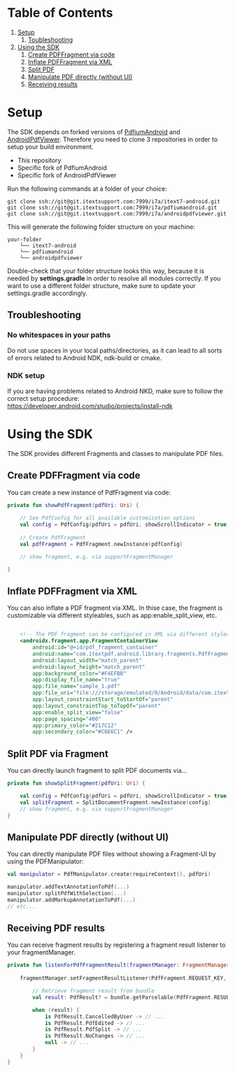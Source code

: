 # Table of Contents
1. [Setup](#setup)
   1. [Toubleshooting](#troubleshooting)
2. [Using the SDK](#third-example)
   1. [Create PDFFragment via code](#create-pdffragment-via-code)
   2. [Inflate PDFFragment via XML](#inflate-pdffragment-via-xml)
   3. [Split PDF](#split-pdf)
   4. [Manipulate PDF directly (without UI)](#manipulate-pdf-directly-without-ui)
   5. [Receiving results](#receiving-pdf-results)

# Setup

The SDK depends on forked versions of [PdfiumAndroid](https://github.com/barteksc/AndroidPdfViewer) and [AndroidPdfViewer](https://github.com/barteksc/PdfiumAndroid).
Therefore you need to clone 3 repositories in order to setup your build environment.

- This repository
- Specific fork of PdfiumAndroid
- Specific fork of AndroidPdfViewer

Run the following commands at a folder of your choice:

```
git clone ssh://git@git.itextsupport.com:7999/i7a/itext7-android.git
git clone ssh://git@git.itextsupport.com:7999/i7a/pdfiumandroid.git
git clone ssh://git@git.itextsupport.com:7999/i7a/androidpdfviewer.git
```

This will generate the following folder structure on your machine:

```
your-folder
    └── itext7-android
    └── pdfiumandroid
    └── androidpdfviewer
```

Double-check that your folder structure looks this way, because it is needed by **settings.gradle** in order to resolve all modules correctly.
If you want to use a different folder structure, make sure to update your settings.gradle accordingly.

## Troubleshooting

### No whitespaces in your paths
Do not use spaces in your local paths/directories, as it can lead to all sorts of errors related to Android NDK, ndk-build or cmake.

### NDK setup
If you are having problems related to Android NKD, make sure to follow the correct setup procedure:
https://developer.android.com/studio/projects/install-ndk


# Using the SDK

The SDK provides different Fragments and classes to manipulate PDF files.

## Create PDFFragment via code

You can create a new instance of PdfFragment via code:

```kotlin
private fun showPdfFragment(pdfUri: Uri) {
    
    // See PdfConfig for all available customization options
    val config = PdfConfig(pdfUri = pdfUri, showScrollIndicator = true)
    
    // Create PdfFragment
    val pdfFragment = PdfFragment.newInstance(pdfConfig)

    // show fragment, e.g. via supportFragmentManager

}
```

## Inflate PDFFragment via XML

You can also inflate a PDF fragment via XML. In thise case, the fragment is customizable via different styleables, such as app:enable_split_view, etc.

```xml

    <!-- The PDF fragment can be configured in XML via different styleables, such as app:enable_split_view, etc. -->
    <androidx.fragment.app.FragmentContainerView
        android:id="@+id/pdf_fragment_container"
        android:name="com.itextpdf.android.library.fragments.PdfFragment"
        android:layout_width="match_parent"
        android:layout_height="match_parent"
        app:background_color="#F4EFBB"
        app:display_file_name="true"
        app:file_name="sample_1.pdf"
        app:file_uri="file:///storage/emulated/0/Android/data/com.itextpdf.android.app/cache/sample_1_copy.pdf"
        app:layout_constraintStart_toStartOf="parent"
        app:layout_constraintTop_toTopOf="parent"
        app:enable_split_view="false"
        app:page_spacing="400"
        app:primary_color="#217C12"
        app:secondary_color="#C6E6C1" />
```

## Split PDF via Fragment

You can directly launch fragment to split PDF documents via...

```kotlin
private fun showSplitFragment(pdfUri: Uri) {

    val config = PdfConfig(pdfUri = pdfUri, showScrollIndicator = true)
    val splitFragment = SplitDocumentFragment.newInstance(config)
    // show fragment, e.g. via supportFragmentManager
}
```

## Manipulate PDF directly (without UI)

You can directly manipulate PDF files without showing a Fragment-UI by using the PDFManipulator:

```kotlin
val manipulator = PdfManipulator.create(requireContext(), pdfUri)

manipulator.addTextAnnotationToPdf(...)
manipulator.splitPdfWithSelection(...) 
manipulator.addMarkupAnnotationToPdf(...) 
// etc...
```

## Receiving PDF results

You can receive fragment results by registering a fragment result listener to your fragmentManager.

```kotlin
private fun listenForPdfFragmentResult(fragmentManager: FragmentManager) {
    
    fragmentManager.setFragmentResultListener(PdfFragment.REQUEST_KEY, this) { requestKey: String, bundle: Bundle ->

        // Retrieve fragment result from bundle
        val result: PdfResult? = bundle.getParcelable(PdfFragment.RESULT_FILE)

        when (result) {
            is PdfResult.CancelledByUser -> // ...
            is PdfResult.PdfEdited -> // ...
            is PdfResult.PdfSplit -> // ...
            is PdfResult.NoChanges -> // ...
            null -> // ...
        }
    }
}
```
